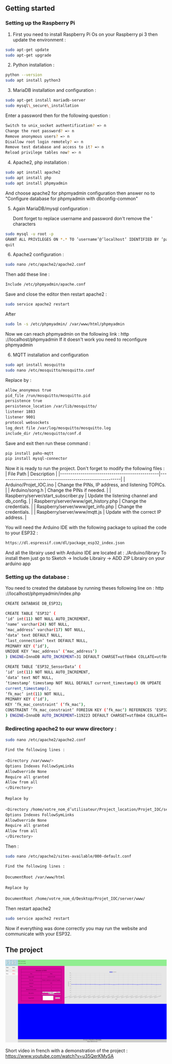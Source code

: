 ## Getting started 
### Setting up the Raspberry Pi
1. First you need to install Raspberry Pi Os on your Raspberry pi 3 then update the environment :

```bash
sudo apt-get update
sudo apt-get upgrade
```
2. Python installation :
```bash
python --version
sudo apt install python3
```
3. MariaDB installation and configuration :
```bash
sudo apt-get install mariadb-server
sudo mysql\_secure\_installation
```
 Enter a password then for the following question :
```bash
Switch to unix_socket authentification? => n
Change the root password? => n
Remove anonymous users? => n
Disallow root login remotely? => n
Remove test database and access to it? => n
Reload privilege tables now? => n
```
4. Apache2, php installation :
```bash
sudo apt install apache2
sudo apt install php
sudo apt install phpmyadmin
```
 And choose apache2 for phpmyadmin configuration then answer no to "Configure database for phpmyadmin with dbconfig-common"

5. Again MariaDB/mysql configuration :

   Dont forget to replace username and password don't remove the ' characters
```bash
sudo mysql -u root -p
GRANT ALL PRIVILEGES ON *.* TO ’username’@’localhost’ IDENTIFIED BY ’password’ WITH GRANT OPTION;
quit
```
6. Apache2 configuration :
```bash
sudo nano /etc/apache2/apache2.conf
```
Then add these line :
```bash
Include /etc/phpmyadmin/apache.conf
```
 Save and close the editor then restart apache2 :
```bash
sudo service apache2 restart
```
After 
```bash
sudo ln -s /etc/phpmyadmin/ /var/www/html/phpmyadmin
```

 Now we can reach phpmyadmin on the following link : http ://localhost/phpmyadmin
 If it doesn't work you need to reconfigure phpmyadmin

6. MQTT installation and configuration
 ```bash
sudo apt install mosquitto
sudo nano /etc/mosquitto/mosquitto.conf
```
 Replace by :
 ```bash
allow_anonymous true
pid_file /run/mosquitto/mosquitto.pid
persistence true
persistence_location /var/lib/mosquitto/
listener 1883
listener 9001
protocol websockets
log_dest file /var/log/mosquitto/mosquitto.log
include_dir /etc/mosquitto/conf.d
```
 Save and exit then run these command :
 ```bash
pip install paho-mqtt
pip install mysql-connector
```


Now it is ready to run the project. Don't forget to modify the following files :
| File Path                                      | Description                                               |
|------------------------------------------------|-----------------------------------------------------------|
| Arduino/Projet_IOC.ino                         | Change the PINs, IP address, and listening TOPICs.      |
| Arduino/song.h                                 | Change the PINs if needed.                               |
| Raspberry/server/start_subscriber.py           | Update the listening channel and db_config.              |
| Raspberry/server/www/get_history.php           | Change the credentials.                                   |
| Raspberry/server/www/get_info.php              | Change the credentials.                                   |
| Raspberry/server/www/mqtt.js                   | Update with the correct IP address.                      |


You will need the Arduino IDE with the following package to upload the code to your ESP32 :
 ```bash
https://dl.espressif.com/dl/package_esp32_index.json
```

And all the librairy used with Arduino IDE are located at : ./Arduino/library 
To install them just go to Sketch -> Include Librairy -> ADD ZIP Librairy on your arduino app

### Setting up the database :

You need to created the database by running theses following line on : http ://localhost/phpmyadmin/index.php
```bash
CREATE DATABASE DB_ESP32;
```
```bash
CREATE TABLE ‘ESP32‘ (
‘id‘ int(11) NOT NULL AUTO_INCREMENT,
‘name‘ varchar(24) NOT NULL,
‘mac_address‘ varchar(17) NOT NULL,
‘data‘ text DEFAULT NULL,
‘last_connection‘ text DEFAULT NULL,
PRIMARY KEY (‘id‘),
UNIQUE KEY ‘mac_address‘ (‘mac_address‘)
) ENGINE=InnoDB AUTO_INCREMENT=31 DEFAULT CHARSET=utf8mb4 COLLATE=utf8mb4_general_ci;
```
```bash
CREATE TABLE ‘ESP32_SensorData‘ (
‘id‘ int(11) NOT NULL AUTO_INCREMENT,
‘data‘ text NOT NULL,
‘timestamp‘ timestamp NOT NULL DEFAULT current_timestamp() ON UPDATE
current_timestamp(),
‘fk_mac‘ int(11) NOT NULL,
PRIMARY KEY (‘id‘),
KEY ‘fk_mac_constraint‘ (‘fk_mac‘),
CONSTRAINT ‘fk_mac_constraint‘ FOREIGN KEY (‘fk_mac‘) REFERENCES ‘ESP32‘ (‘id‘)
) ENGINE=InnoDB AUTO_INCREMENT=119223 DEFAULT CHARSET=utf8mb4 COLLATE=utf8mb4_general_ci;
```

### Redirecting apache2 to our www directory :
```bash
sudo nano /etc/apache2/apache2.conf
```
```bash
Find the following lines :

<Directory /var/www/>
Options Indexes FollowSymLinks
AllowOverride None
Require all granted
Allow from all
</Directory>

Replace by

<Directory /home/votre_nom_d’utilisateur/Project_location/Projet_IOC/server/www/>
Options Indexes FollowSymLinks
AllowOverride None
Require all granted
Allow from all
</Directory>
```
Then :
```bash
sudo nano /etc/apache2/sites-available/000-default.conf
```
```bash
Find the following lines :

DocumentRoot /var/www/html

Replace by

DocumentRoot /home/votre_nom_d/Desktop/Projet_IOC/server/www/
```
Then restart apache2
```bash
sudo service apache2 restart
```

Now if everything was done correctly you may run the website and communicate with your ESP32.

## The project

![plot](./images/site_web.png?raw=true "site_web")

Short video in french with a demonstration of the project : https://www.youtube.com/watch?v=u35QerKMySA

<!--

Projet réalisé durant le second semestre du master 1 SESI.
Il s'agit de realiser une communication sans fil entre plusieurs ESP32 ainsi qu'une raspberry pi3 et d'y afficher les informations sur un site web.
Il faut aussi réussir a faire communiquer le site web avec les ESP32.

Pour faire fonctionner ce projet, il faut lire le compte rendu et suivre les étapes de la mise en place.

Il y aura des informations à réadapter selon votre configuration, qui sont aussi detaillé dans le compte rendu.

Dans le repertoire arduino, on va y retrouver le code pour l'ESP32 ainsi que les bibliotèques utilisé.

Dans le repertoire Rapsberry, on y retrouvera le code du site web, le serveur d'ecoute MQTT, ainsi que les scripts pour convertir des musiques .midi en note de musique.


Une fois la mise en place faite, il suffit de placer les fichier qui sont dans le repertoire "Raspberry" sur le bureau de la rapsberry par exemple.
Puis il faudra lancer le serveur d'ecoute en tapant : python start_subscriber.py

Une fois le serveur d'écoute lancer, il faudra y récupéré l'adresse ip afficher, changer dans le repertoire www le fichier mqtt.js en mettant l'adresse ip obtenu.

Ensuite il suffira d'ouvrir le logiciel Arduino IDE, d'y ouvrir le projet qui est situé dans le repertoire "Arduino", changez les informations comme décrit dans l'entete et téléversé le code sur l'ESP32.

Vidéo démonstration du projet : https://www.youtube.com/watch?v=u35QerKMySA

![plot](./images/site_web.png?raw=true "site_web")
-->

